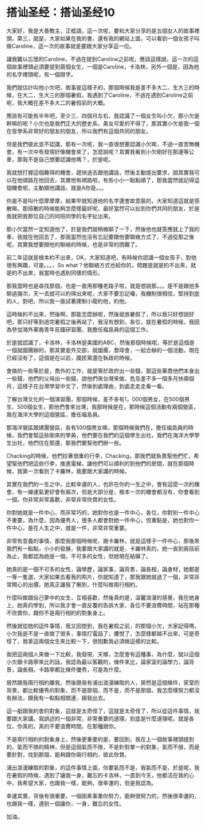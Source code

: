 # 搭讪圣经：搭讪圣经10

大家好，我是大善教主，正框語，這一次呢，要和大家分享的是五個女人的故事裡頭，第三，就是，大家如果在我的書，還有我的網站上面，可以看到一個女孩子叫做Caroline，這一次的故事就是要跟大家分享這一位。

讓我難以忘懷的Caroline，不過在提到Caroline之前呢，應該這樣說，這一次的這個故事裡頭必須要提到兩個女生，一個是Caroline，卡洛林，另外一個是，因為他的名字裡頭呢，有一個限字。

我們就估計叫他小欠吧，故事是這樣子的，那個時候我是差不多大二、生大三的時候，在大二、生大三的那個暑假，我遇到了Caroline，不過在遇到Caroline之前呢，我大概在差不多大二的暑假前的大概。

應該有可能有半年吧，至少三、四個月左右，我認識了一個女生叫小欠，那小欠是幹嘛的呢？小欠也是我們正大的歷史系，美女可愛的不得了，那其實小欠是我一個在哲學系非常好的朋友的朋友，所以我們有這個共同的朋友。

但是我們彼此並不認識，那有一次呢，我一直很想要認識小欠嘛，不過一直苦無機會，有一次中有發現好像機會來了，怎麼說呢？其實我看到小欠剛好在那邊等公車，那我不是自己想要認識他嗎？，於是呢。

我就想打握這個難得的機會，趕快過去跟他講話，然後主動提出要求，說其實我可以在他順路在他回去，其實他有順路啦，有些小小一點點順了，那我當然就記得這個機會呢，主動跟他講話，就是A你是。。。

你是不是叫什麼摩摩摩，結果早就知道他的名字還會故意裝的，大家知道這就是搭散嘛，那搭散的時候能夠怎麼樣最好呢，最好當然可以扯到你們共同的朋友，於是我就把我那位自己的同班同學的名字扯出來。

那小欠當然一定知道他了，於是我們就稍微聊了一下，然後他也就答應就上了我的車，我就在他回去了，那我當然也沒有忘記要跟他要聯絡方式了，不過從那之後呢，其實我想要跟他的聯絡的時候，也是非常的困難了。

前二年這就是根本約不出來，OK，大家知道吧，有時候你認識一個女孩子，對他很有興趣，可是。。。，So what？他聯絡方式也給你的，問題是就是約不出來，就是約不出來，我當時也遇到同樣的情形。

那我當時也是尋找那個，也是一直用那種老路子啦，就是想說那。。。是不是跟他多聊過幾次，天一去就可以約得出來呢，大家不要忘記囉，我機制很相信，堅持到底的人，對吧，所以我一直試著建制小龍約他，約他。

這時候約不出來，然後啊，那能怎麼辦呢，然後就放暑假了，所以我只好想說好吧，那只好等到過完暑假之後再站了，我沒有想到，各位，就在暑假的時候，我因為參加海外華裔青年反國研習團，我擔任福島員的這個工作。

於是就認識了，卡洛林，卡洛林是美國的ABC，然後那個時候呢，等於是這個是一個就國團辦的，那其實是外交部，就國團，喬瑋會，一起合辦的一個活動，現在已經沒有了，這個是在以前，國民黨還在執政的時候。

會做的一些等於是，喬外的工作，就是等於政府出一些錢，那這些華喬他們本身出一些錢，他們的父母出一些錢，說他們來台灣來做，危及差不多一個多月快兩個月，這樣子在台灣學習中文了，然後到處理由，到處走走走看一看。

了解台灣文化的一個演習團，那個時候，差不多有1，000個男女，在500個男生、500個女生，那他們會來台灣，我那時候是在，那時候這個活動有兩個營區，我在海洋大學的這個營區，擔任福島員。

那海洋營區跟建團營區，各有500個男女嘛，那個時候我們在，擔任福島員的時候，我們會幫這些剛來的學員，他們要在我們的這個學生出社，我們在海洋大學學生出社，他們住在那邊，那我們要幫他們辦一些。

Chacking的時候，他們拉著很重的行李，Chacking，那我們就負責幫他們忙，希望幫他們把這些行李，推進電梯，讓他們可以順利的到他們的房間，就在那個時候，我第一次看到了卡羅林，我要跟大家講的時候。

其實在我們的一生之中，比較幸運的人，也許在你的一生之中，會有這麼一次的機會，有一線運氣更好會有兩次，但是大部分是，根本一次的機會都沒有，你會看到一個，你非常非常喜歡，非常非常欣賞的女性。

你對她就是一件中心，而非常巧的，她對你也是一件中心，各位，你對別一件中心不重要，為什麼，因為優秀人，很多人都會對她一件中心，但重點是，她也對你一件中心，是在人生之中，就是一件，非常非常重要。

非常有意義的事情，那麼我那個時候呢，跟卡羅林，就是這樣子一件中心，那後來我們有一點點，小小的發展，我要跟大家講的就是，卡羅林真的，她一直到我目前為止，我都認為她是一個，不可多的女性，但她現在結婚了。

她真的是一個不可多的女性，論學歷，論家事，論背景，論長相，論身材，她都是一等一隻選，大家如果去看我的照片，你就知道了，那我跟她就過了一個，非常非常開心的出價，她真正讓我了解到，什麼叫做兩行相約。

什麼叫做跟自己夢中的女生，互相喜歡，然後真的是，溫馨浪漫的感覺，我在她身上，她真的學到，所以我才會一直反覆的告訴大家，各位不要浪費時間，站在那種不欣賞你，跟你不是兩行相約的對象身上。

然後就從她的這件事情，我又回想到，我在暑假之前，的那個小欠，大家記得嗎，小欠我是不是一直做了很多，事情打電話了，腰悅了，怎麼樣都越不出來，可是奇怪了，我拿這兩個女生來比較一下，很抱歉我必須做這樣的比較。

我把這兩個人來做一下比較，我發現，天哪，怎麼會有這種事，為什麼，就以這個小欠跟卡路寧來比的話，我認為最以客觀的，條件來比，論家室的論學力，論背景，論長相，卡路寧都比條件優秀，可是為什麼。

居然跟我兩行相約離我，然後跟我有浦出浪漫練取的人，居然是這個條件，家室的背景，都比較優秀的對象，而不是那個，而不是，而不是那個，我怎麼樣努力都沒有辦法，跟我有一點點相關連，跟我出去。

這一艇跟我約會的對象，這就是太奇怪了，這就是太奇怪了，所以從這件事情，我要跟大家講，我誤述的一個非常，非常重要的道理，到底是什麼道理呢，就是各位，你真的，真的不要浪費時間，在那種跟你。

不是兩行相約的對象身上，然後更重要的是，要回到，我在上一個故事裡頭提到的，氣而不捨的精神，但是這個氣而不捨，不是針對單一的對象，氣而不捨，而是要針對，找到那個，能夠跟你兩行相約，彼此欣賞。

浦出浪漫練取的對象，的這件事情上面，你要氣而不是，我氣而不是，於是呢，我在暑假的時候，遇到了讓我一身，難忘的卡洛林，一直到今天，他都活在我的心中，我希望大家，也跟我一樣，能夠，很幸運的，但是我認為。

幸運其實，背後有很重要，一個因素事業你努力，能夠很努力的，然後很幸運的，也跟我一樣，遇到一個讓你，一身，難忘的女性。

加油。